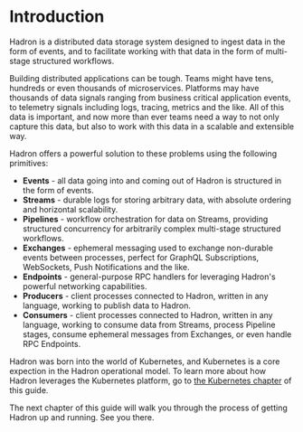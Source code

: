 Introduction
============
Hadron is a distributed data storage system designed to ingest data in the form of events, and to facilitate working with that data in the form of multi-stage structured workflows.

Building distributed applications can be tough. Teams might have tens, hundreds or even thousands of microservices. Platforms may have thousands of data signals ranging from business critical application events, to telemetry signals including logs, tracing, metrics and the like. All of this data is important, and now more than ever teams need a way to not only capture this data, but also to work with this data in a scalable and extensible way.

Hadron offers a powerful solution to these problems using the following primitives:

- **Events** - all data going into and coming out of Hadron is structured in the form of events.
- **Streams** - durable logs for storing arbitrary data, with absolute ordering and horizontal scalability.
- **Pipelines** - workflow orchestration for data on Streams, providing structured concurrency for arbitrarily complex multi-stage structured workflows.
- **Exchanges** - ephemeral messaging used to exchange non-durable events between processes, perfect for GraphQL Subscriptions, WebSockets, Push Notifications and the like.
- **Endpoints** - general-purpose RPC handlers for leveraging Hadron's powerful networking capabilities.
- **Producers** - client processes connected to Hadron, written in any language, working to publish data to Hadron.
- **Consumers** - client processes connected to Hadron, written in any language, working to consume data from Streams, process Pipeline stages, consume ephemeral messages from Exchanges, or even handle RPC Endpoints.

Hadron was born into the world of Kubernetes, and Kubernetes is a core expection in the Hadron operational model. To learn more about how Hadron leverages the Kubernetes platform, go to [the Kubernetes chapter](./overview/kubernetes.md) of this guide.

The next chapter of this guide will walk you through the process of getting Hadron up and running. See you there.
